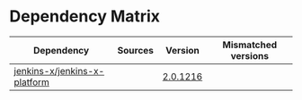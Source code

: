 # Dependency Matrix

Dependency | Sources | Version | Mismatched versions
---------- | ------- | ------- | -------------------
[jenkins-x/jenkins-x-platform](https://github.com/jenkins-x/jenkins-x-platform.git) |  | [2.0.1216](https://github.com/jenkins-x/jenkins-x-platform/releases/tag/v2.0.1216) | 
